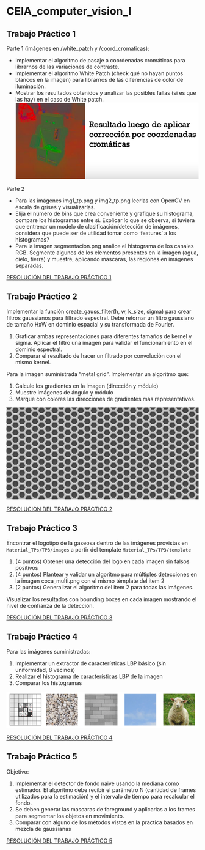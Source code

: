 # CEIA_computer_vision_I

## Trabajo Práctico 1

Parte 1 (imágenes en /white_patch y /coord_cromaticas):
* Implementar el algoritmo de pasaje a coordenadas cromáticas para librarnos de las variaciones de contraste.
* Implementar el algoritmo White Patch (check qué no hayan puntos blancos en la imagen) para librarnos de las diferencias de color de iluminación.
* Mostrar los resultados obtenidos y analizar las posibles fallas (si es que las hay) en el caso de White patch.
![alt text](img/img_1.png)

Parte 2
* Para las imágenes img1_tp.png y img2_tp.png leerlas con OpenCV en escala de grises y visualizarlas.
* Elija el número de bins que crea conveniente y grafique su histograma, compare los histogramas entre si. Explicar lo que se observa, si tuviera que entrenar un modelo de clasificación/detección de imágenes, considera que puede ser de utilidad tomar como ‘features’ a los histogramas?
* Para la imagen segmentacion.png analice el histograma de los canales RGB. Segmente algunos de los elementos presentes en la imagen (agua, cielo, tierra) y muestre, aplicando mascaras, las regiones en imágenes separadas.

[RESOLUCIÓN DEL TRABAJO PRÁCTICO 1](/TPs_resueltos/TP1/TP1.ipynb)

## Trabajo Práctico 2
Implementar la función create_gauss_filter(h, w, k_size, sigma) para crear filtros gaussianos para filtrado espectral. Debe retornar un filtro gaussiano de tamaño HxW en dominio espacial y su transformada de Fourier.

1. Graficar ambas representaciones para diferentes tamaños de kernel y sigma. Aplicar el filtro una imagen para validar el funcionamiento en el dominio espectral.
2. Comparar el resultado de hacer un filtrado por convolución con el mismo kernel.

Para la imagen suministrada “metal grid”. Implementar un algoritmo que:

1. Calcule los gradientes en la imagen (dirección y módulo)
2. Muestre imágenes de ángulo y módulo
3. Marque con colores las direcciones de gradientes más representativos.

![alt text](/TPs_resueltos/TP2/img/metalgrid.jpg)

[RESOLUCIÓN DEL TRABAJO PRÁCTICO 2](/TPs_resueltos/TP2/TP2.ipynb)

## Trabajo Práctico 3

Encontrar el logotipo de la gaseosa dentro de las imágenes provistas en `Material_TPs/TP3/images` a partir del template `Material_TPs/TP3/template`

1. (4 puntos) Obtener una detección del logo en cada imagen sin falsos positivos
2. (4 puntos) Plantear y validar un algoritmo para múltiples detecciones en la imagen coca_multi.png con el mismo témplate del item 2
3. (2 puntos) Generalizar el algoritmo del item 2 para todas las imágenes.

Visualizar los resultados con bounding boxes en cada imagen mostrando el nivel de confianza de la detección.

[RESOLUCIÓN DEL TRABAJO PRÁCTICO 3](/TPs_resueltos/TP3/TP3.ipynb)

## Trabajo Práctico 4

Para las imágenes suministradas:

1. Implementar un extractor de características LBP básico (sin uniformidad, 8 vecinos)
2. Realizar el histograma de características LBP de la imagen
3. Comparar los histogramas

![alt text](img/img_2.png)

[RESOLUCIÓN DEL TRABAJO PRÁCTICO 4](/TPs_resueltos/TP4/TP4.ipynb)

## Trabajo Práctico 5

Objetivo:

1. Implementar el detector de fondo naive usando la mediana como estimador. El algoritmo debe recibir el parámetro N (cantidad de frames utilizados para la estimación) y el intervalo de tiempo para recalcular el fondo.
2. Se deben generar las mascaras de foreground y aplicarlas a los frames para segmentar los objetos en movimiento.
3. Comparar con alguno de los métodos vistos en la practica basados en mezcla de gaussianas

[RESOLUCIÓN DEL TRABAJO PRÁCTICO 5](/TPs_resueltos/TP5/TP5.ipynb)
